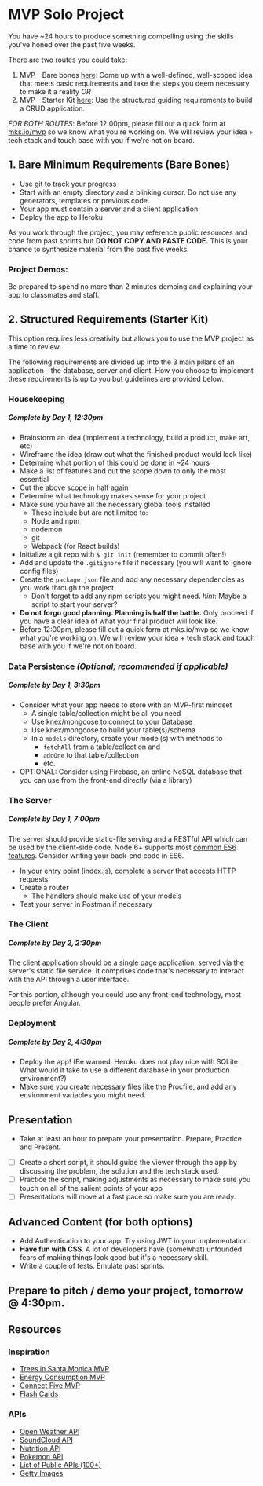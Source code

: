# MVP Solo Project

You have ~24 hours to produce something compelling using the skills you've honed over the past five weeks.

There are two routes you could take:

1.  MVP - Bare bones [here](https://github.com/hackreactor/hrnyc16-mvp): Come up with a well-defined, well-scoped idea that meets basic requirements and take the steps you deem necessary to make it a reality _OR_
2.  MVP - Starter Kit [here](https://github.com/hackreactor/hrnyc16-mvp-starter): Use the structured guiding requirements to build a CRUD application.

_FOR BOTH ROUTES_: Before 12:00pm, please fill out a quick form at [mks.io/mvp](http://mks.io/mvp) so we know what you're working on. We will review your idea + tech stack and touch base with you if we're not on board.

## 1. Bare Minimum Requirements (Bare Bones)

* Use git to track your progress
* Start with an empty directory and a blinking cursor. Do not use any generators, templates or previous code.
* Your app must contain a server and a client application
* Deploy the app to Heroku

As you work through the project, you may reference public resources and code from past sprints but **DO NOT COPY AND PASTE CODE.** This is your chance to synthesize material from the past five weeks.

### Project Demos:

Be prepared to spend no more than 2 minutes demoing and explaining your app to classmates and staff.

## 2. Structured Requirements (Starter Kit)

This option requires less creativity but allows you to use the MVP project as a time to review.

The following requirements are divided up into the 3 main pillars of an application - the database, server and client. How you choose to implement these requirements is up to you but guidelines are provided below.

### Housekeeping

##### Complete by Day 1, 12:30pm

* Brainstorm an idea (implement a technology, build a product, make art, etc)
* Wireframe the idea (draw out what the finished product would look like)
* Determine what portion of this could be done in ~24 hours
* Make a list of features and cut the scope down to only the most essential
* Cut the above scope in half again
* Determine what technology makes sense for your project
* Make sure you have all the necessary global tools installed
  * These include but are not limited to:
  * Node and npm
  * nodemon
  * git
  * Webpack (for React builds)
* Initialize a git repo with `$ git init` (remember to commit often!)
* Add and update the `.gitignore` file if necessary (you will want to ignore config files)
* Create the `package.json` file and add any necessary dependencies as you work through the project
  * Don't forget to add any npm scripts you might need. _hint_: Maybe a script to start your server?
* **Do not forgo good planning. Planning is half the battle.** Only proceed if you have a clear idea of what your final product will look like.
* Before 12:00pm, please fill out a quick form at mks.io/mvp so we know what you're working on. We will review your idea + tech stack and touch base with you if we're not on board.

### Data Persistence _(Optional; recommended if applicable)_

##### Complete by Day 1, 3:30pm

* Consider what your app needs to store with an MVP-first mindset
  * A single table/collection might be all you need
  * Use knex/mongoose to connect to your Database
  * Use knex/mongoose to build your table(s)/schema
  * In a `models` directory, create your model(s) with methods to
    * `fetchAll` from a table/collection and
    * `addOne` to that table/collection
    * etc.
* OPTIONAL: Consider using Firebase, an online NoSQL database that you can use from the front-end directly (via a library)

### The Server

##### Complete by Day 1, 7:00pm

The server should provide static-file serving and a RESTful API which can be used by the client-side code. Node 6+ supports most [common ES6 features](http://kangax.github.io/compat-table/es6/#node6). Consider writing your back-end code in ES6.

* In your entry point (index.js), complete a server that accepts HTTP requests
* Create a router
  * The handlers should make use of your models
* Test your server in Postman if necessary

### The Client

##### Complete by Day 2, 2:30pm

The client application should be a single page application, served via the server's static file service. It comprises code that's necessary to interact with the API through a user interface.

For this portion, although you could use any front-end technology, most people prefer Angular.

### Deployment

##### Complete by Day 2, 4:30pm

* Deploy the app! (Be warned, Heroku does not play nice with SQLite. What would it take to use a different database in your production environment?)
* Make sure you create necessary files like the Procfile, and add any environment variables you might need.

## Presentation

* Take at least an hour to prepare your presentation. Prepare, Practice and Present.
* [ ] Create a short script, it should guide the viewer through the app by discussing the problem, the solution and the tech stack used.
* [ ] Practice the script, making adjustments as necessary to make sure you touch on all of the salient points of your app
* [ ] Presentations will move at a fast pace so make sure you are ready.

## Advanced Content (for both options)

* Add Authentication to your app. Try using JWT in your implementation.
* **Have fun with CSS**. A lot of developers have (somewhat) unfounded fears of making things look good but it's a necessary skill.
* Write a couple of tests. Emulate past sprints.

## **Prepare to pitch / demo your project, tomorrow @ 4:30pm.**

## Resources

### Inspiration

* [Trees in Santa Monica MVP](https://pure-brook-58155.herokuapp.com/)
* [Energy Consumption MVP](http://mtham8.github.io/DVUSEnergy/#panel2)
* [Connect Five MVP](https://aqueous-island-89621.herokuapp.com/#/play)
* [Flash Cards](https://flashyourself.firebaseapp.com/)

### APIs

* [Open Weather API](http://openweathermap.org/api)
* [SoundCloud API](https://developers.soundcloud.com/docs/api/guide)
* [Nutrition API](https://developer.nutritionix.com/v1_1/quick-start/upc-scan)
* [Pokemon API](http://pokeapi.co/)
* [List of Public APIs (100+)](https://github.com/toddmotto/public-apis)
* [Getty Images](http://developers.gettyimages.com/en/)
